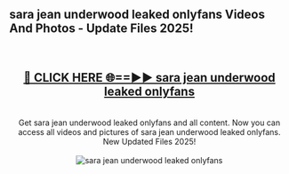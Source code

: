 <h2>sara jean underwood leaked onlyfans Videos And Photos - Update Files 2025!</h2>
<br>
<div align="center">
<h2><a href="https://linkcuts.com/hfmhzwbr" rel="nofollow">🔴 CLICK HERE 🌐==►► sara jean underwood leaked onlyfans</a></h2>
<br>
Get sara jean underwood leaked onlyfans and all content. Now you can access all videos and pictures of sara jean underwood leaked onlyfans. New Updated Files 2025!
<br>
<br>
<a href="https://linkcuts.com/hfmhzwbr" rel="nofollow" data-target="animated-image.originalLink"><img src="https://i.ibb.co.com/WyWwxjT/player-gif2.gif" alt="sara jean underwood leaked onlyfans" style="max-width: 100%; display: inline-block;" data-target="animated-image.originalImage"></a>
</div>
<br>